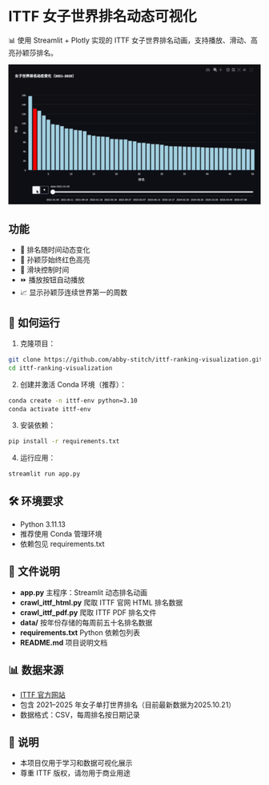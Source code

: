 # ITTF 女子世界排名动态可视化

📊 使用 Streamlit + Plotly 实现的 ITTF 女子世界排名动画，支持播放、滑动、高亮孙颖莎排名。

![Demo](demo.gif)

## 功能
- 🏓 排名随时间动态变化
- 🔴 孙颖莎始终红色高亮
- 📅 滑块控制时间
- ⏩ 播放按钮自动播放
- 📈 显示孙颖莎连续世界第一的周数

## 🚀 如何运行

1. 克隆项目：
```bash
git clone https://github.com/abby-stitch/ittf-ranking-visualization.git
cd ittf-ranking-visualization
```

2. 创建并激活 Conda 环境（推荐）：
```bash
conda create -n ittf-env python=3.10
conda activate ittf-env
```

3. 安装依赖：
```bash
pip install -r requirements.txt
```

4. 运行应用：
```bash
streamlit run app.py
```

## 🛠️ 环境要求
- Python 3.11.13 
- 推荐使用 Conda 管理环境
- 依赖包见 requirements.txt

## 📂 文件说明
- **app.py** 主程序：Streamlit 动态排名动画
- **crawl_ittf_html.py** 爬取 ITTF 官网 HTML 排名数据
- **crawl_ittf_pdf.py** 爬取 ITTF PDF 排名文件
- **data/** 按年份存储的每周前五十名排名数据
- **requirements.txt** Python 依赖包列表
- **README.md** 项目说明文档

## 📊 数据来源
- [ITTF 官方网站](https://www.ittf.com)
- 包含 2021–2025 年女子单打世界排名（目前最新数据为2025.10.21）
- 数据格式：CSV，每周排名按日期记录

## 📝 说明
- 本项目仅用于学习和数据可视化展示
- 尊重 ITTF 版权，请勿用于商业用途

